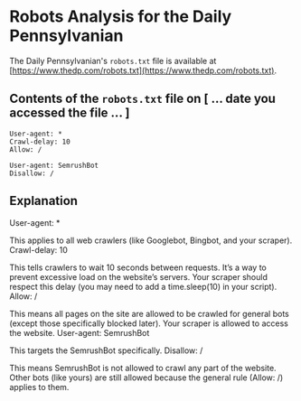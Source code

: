# Robots Analysis for the Daily Pennsylvanian

The Daily Pennsylvanian's `robots.txt` file is available at
[https://www.thedp.com/robots.txt](https://www.thedp.com/robots.txt).

## Contents of the `robots.txt` file on [ ... date you accessed the file ... ]

```
User-agent: *
Crawl-delay: 10
Allow: /

User-agent: SemrushBot
Disallow: /
```

## Explanation

User-agent: *

This applies to all web crawlers (like Googlebot, Bingbot, and your scraper).
Crawl-delay: 10

This tells crawlers to wait 10 seconds between requests.
It’s a way to prevent excessive load on the website’s servers.
Your scraper should respect this delay (you may need to add a time.sleep(10) in your script).
Allow: /

This means all pages on the site are allowed to be crawled for general bots (except those specifically blocked later).
Your scraper is allowed to access the website.
User-agent: SemrushBot

This targets the SemrushBot specifically.
Disallow: /

This means SemrushBot is not allowed to crawl any part of the website.
Other bots (like yours) are still allowed because the general rule (Allow: /) applies to them.

